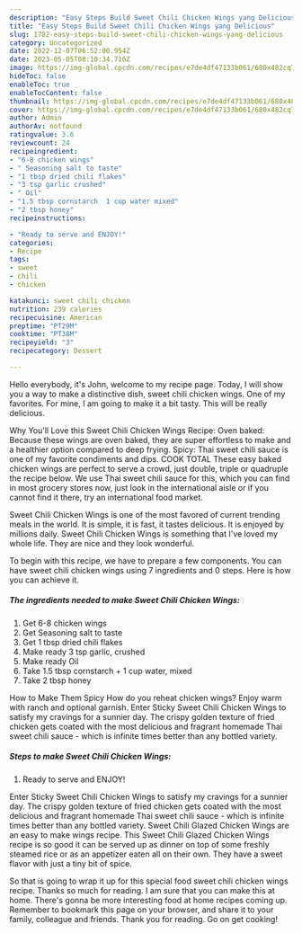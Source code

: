 ```yaml
---
description: "Easy Steps Build Sweet Chili Chicken Wings yang Delicious"
title: "Easy Steps Build Sweet Chili Chicken Wings yang Delicious"
slug: 1782-easy-steps-build-sweet-chili-chicken-wings-yang-delicious
category: Uncategorized
date: 2022-12-07T06:52:00.954Z
date: 2023-05-05T08:10:34.716Z
image: https://img-global.cpcdn.com/recipes/e7de4df47133b061/680x482cq70/sweet-chili-chicken-wings-recipe-main-photo.jpg
hideToc: false
enableToc: true
enableTocContent: false
thumbnail: https://img-global.cpcdn.com/recipes/e7de4df47133b061/680x482cq70/sweet-chili-chicken-wings-recipe-main-photo.jpg
cover: https://img-global.cpcdn.com/recipes/e7de4df47133b061/680x482cq70/sweet-chili-chicken-wings-recipe-main-photo.jpg
author: Admin
authorAv: notfound
ratingvalue: 3.6
reviewcount: 24
recipeingredient:
- "6-8 chicken wings"
- " Seasoning salt to taste"
- "1 tbsp dried chili flakes"
- "3 tsp garlic crushed"
- " Oil"
- "1.5 tbsp cornstarch  1 cup water mixed"
- "2 tbsp honey"
recipeinstructions:

- "Ready to serve and ENJOY!"
categories:
- Recipe
tags:
- sweet
- chili
- chicken

katakunci: sweet chili chicken 
nutrition: 239 calories
recipecuisine: American
preptime: "PT29M"
cooktime: "PT38M"
recipeyield: "3"
recipecategory: Dessert

---
```



Hello everybody, it's John, welcome to my recipe page. Today, I will show you a way to make a distinctive dish, sweet chili chicken wings. One of my favorites. For mine, I am going to make it a bit tasty. This will be really delicious.

Why You&#39;ll Love this Sweet Chili Chicken Wings Recipe: Oven baked: Because these wings are oven baked, they are super effortless to make and a healthier option compared to deep frying. Spicy: Thai sweet chili sauce is one of my favorite condiments and dips. COOK TOTAL These easy baked chicken wings are perfect to serve a crowd, just double, triple or quadruple the recipe below. We use Thai sweet chili sauce for this, which you can find in most grocery stores now, just look in the international aisle or if you cannot find it there, try an international food market.

Sweet Chili Chicken Wings is one of the most favored of current trending meals in the world. It is simple, it is fast, it tastes delicious. It is enjoyed by millions daily. Sweet Chili Chicken Wings is something that I've loved my whole life. They are nice and they look wonderful.


To begin with this recipe, we have to prepare a few components. You can have sweet chili chicken wings using 7 ingredients and 0 steps. Here is how you can achieve it.

<!--inarticleads1-->

##### The ingredients needed to make Sweet Chili Chicken Wings:

1. Get 6-8 chicken wings
1. Get  Seasoning salt to taste
1. Get 1 tbsp dried chili flakes
1. Make ready 3 tsp garlic, crushed
1. Make ready  Oil
1. Take 1.5 tbsp cornstarch + 1 cup water, mixed
1. Take 2 tbsp honey


How to Make Them Spicy How do you reheat chicken wings? Enjoy warm with ranch and optional garnish. Enter Sticky Sweet Chili Chicken Wings to satisfy my cravings for a sunnier day. The crispy golden texture of fried chicken gets coated with the most delicious and fragrant homemade Thai sweet chili sauce - which is infinite times better than any bottled variety. 

<!--inarticleads2-->

##### Steps to make Sweet Chili Chicken Wings:


1. Ready to serve and ENJOY!

Enter Sticky Sweet Chili Chicken Wings to satisfy my cravings for a sunnier day. The crispy golden texture of fried chicken gets coated with the most delicious and fragrant homemade Thai sweet chili sauce - which is infinite times better than any bottled variety. Sweet Chili Glazed Chicken Wings are an easy to make wings recipe. This Sweet Chili Glazed Chicken Wings recipe is so good it can be served up as dinner on top of some freshly steamed rice or as an appetizer eaten all on their own. They have a sweet flavor with just a tiny bit of spice. 

So that is going to wrap it up for this special food sweet chili chicken wings recipe. Thanks so much for reading. I am sure that you can make this at home. There's gonna be more interesting food at home recipes coming up. Remember to bookmark this page on your browser, and share it to your family, colleague and friends. Thank you for reading. Go on get cooking!
